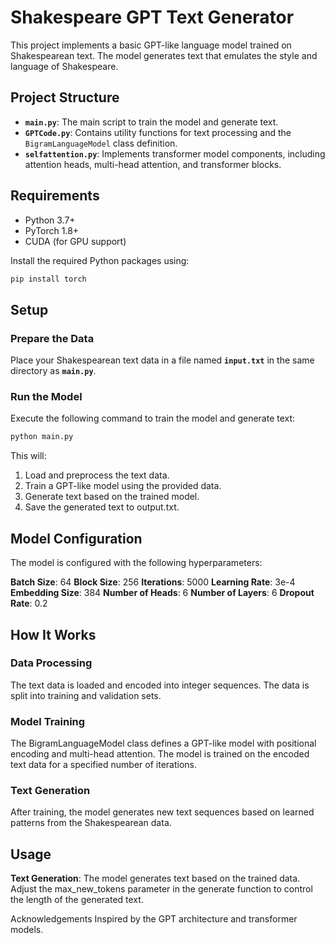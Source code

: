 # Shakespeare GPT Text Generator

This project implements a basic GPT-like language model trained on Shakespearean text. The model generates text that emulates the style and language of Shakespeare.

## Project Structure

- **`main.py`**: The main script to train the model and generate text.
- **`GPTCode.py`**: Contains utility functions for text processing and the `BigramLanguageModel` class definition.
- **`selfattention.py`**: Implements transformer model components, including attention heads, multi-head attention, and transformer blocks.

## Requirements

- Python 3.7+
- PyTorch 1.8+
- CUDA (for GPU support)

Install the required Python packages using:
```bash
pip install torch
```

## Setup
### Prepare the Data
Place your Shakespearean text data in a file named **`input.txt`** in the same directory as **`main.py`**.

### Run the Model
Execute the following command to train the model and generate text:
```bash
python main.py
```
This will:

1. Load and preprocess the text data.
2. Train a GPT-like model using the provided data.
3. Generate text based on the trained model.
4. Save the generated text to output.txt.

## Model Configuration

The model is configured with the following hyperparameters:

**Batch Size**: 64
**Block Size**: 256
**Iterations**: 5000
**Learning Rate**: 3e-4
**Embedding Size**: 384
**Number of Heads**: 6
**Number of Layers**: 6
**Dropout Rate**: 0.2

## How It Works
### Data Processing
  The text data is loaded and encoded into integer sequences.
  The data is split into training and validation sets.

### Model Training
  The BigramLanguageModel class defines a GPT-like model with positional encoding and multi-head attention.
  The model is trained on the encoded text data for a specified number of iterations.

### Text Generation
  After training, the model generates new text sequences based on learned patterns from the Shakespearean data.

## Usage

  **Text Generation**: The model generates text based on the trained data. Adjust the max_new_tokens parameter in the generate function to control the length of the generated text.

Acknowledgements
Inspired by the GPT architecture and transformer models.
